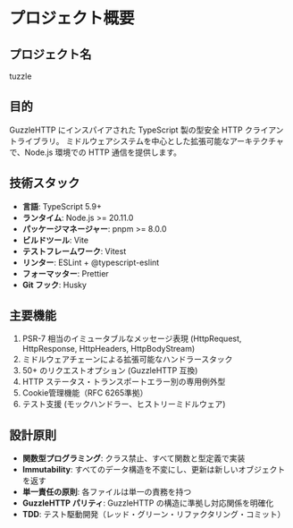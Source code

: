 # プロジェクト概要

## プロジェクト名

tuzzle

## 目的

GuzzleHTTP にインスパイアされた TypeScript 製の型安全 HTTP クライアントライブラリ。
ミドルウェアシステムを中心とした拡張可能なアーキテクチャで、Node.js 環境での HTTP 通信を提供します。

## 技術スタック

- **言語**: TypeScript 5.9+
- **ランタイム**: Node.js >= 20.11.0
- **パッケージマネージャー**: pnpm >= 8.0.0
- **ビルドツール**: Vite
- **テストフレームワーク**: Vitest
- **リンター**: ESLint + @typescript-eslint
- **フォーマッター**: Prettier
- **Git フック**: Husky

## 主要機能

1. PSR-7 相当のイミュータブルなメッセージ表現 (HttpRequest, HttpResponse, HttpHeaders, HttpBodyStream)
2. ミドルウェアチェーンによる拡張可能なハンドラースタック
3. 50+ のリクエストオプション (GuzzleHTTP 互換)
4. HTTP ステータス・トランスポートエラー別の専用例外型
5. Cookie管理機能（RFC 6265準拠）
6. テスト支援 (モックハンドラー、ヒストリーミドルウェア)

## 設計原則

- **関数型プログラミング**: クラス禁止、すべて関数と型定義で実装
- **Immutability**: すべてのデータ構造を不変にし、更新は新しいオブジェクトを返す
- **単一責任の原則**: 各ファイルは単一の責務を持つ
- **GuzzleHTTP パリティ**: GuzzleHTTP の構造に準拠し対応関係を明確化
- **TDD**: テスト駆動開発（レッド・グリーン・リファクタリング・コミット）
